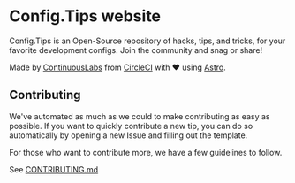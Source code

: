 # Config.Tips website

Config.Tips is an Open-Source repository of hacks, tips, and tricks, for your favorite development configs. Join the community and snag or share!

Made by [ContinuousLabs](https://continuouslabs.circleci.com/) from [CircleCI](https://circleci.com) with ♥ using [Astro](https://astro.build/).

## Contributing

We've automated as much as we could to make contributing as easy as possible. If you want to quickly contribute a new tip, you can do so automatically by opening a new Issue and filling out the template.

For those who want to contribute more, we have a few guidelines to follow.

See [CONTRIBUTING.md](./.github/CONTRIBUTING.md)
